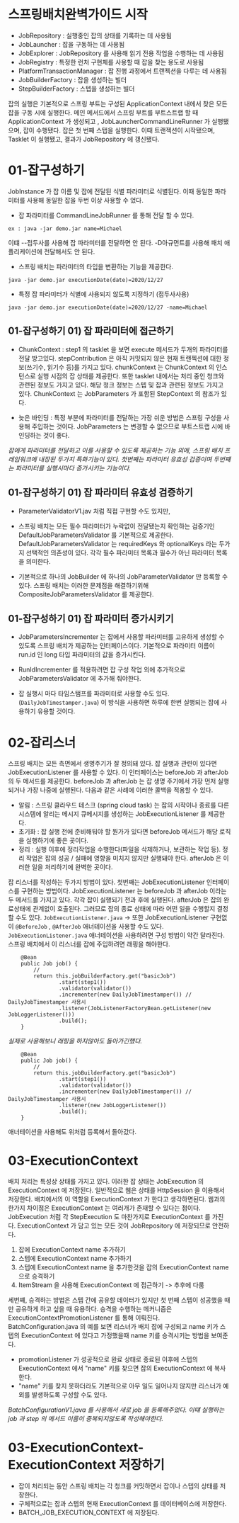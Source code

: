 # 스프링배치완벽가이드 시작
- JobRepository : 실행중인 잡의 상태를 기록하는 데 사용됨
- JobLauncher : 잡을 구동하는 데 사용됨
- JobExplorer : JobRepository 를 사용해 읽기 전용 작업을 수행하는 데 사용됨
- JobRegistry : 특정한 런처 구현체를 사용할 때 잡을 찾는 용도로 사용됨
- PlatformTransactionManager : 잡 진행 과정에서 트랜젝션을 다루는 데 사용됨
- JobBuilderFactory : 잡을 생성하는 빌더
- StepBuilderFactory : 스텝을 생성하는 빌더

잡의 실행은 기본적으로 스프링 부트는 구성된 ApplicationContext 내에서 찾은 모든 잡을 구동 시에 실행한다.
메인 메서드에서 스프링 부트를 부트스트랩 할 때 ApplicationContext 가 생성되고 , JobLauncherCommandLineRunner 가 실행됐으며,
잡이 수행됐다. 잡은 첫 번째 스탭을 실행한다. 이때 트랜젝션이 시작됐으며, Tasklet 이 실행됐고, 결과가 JobRepository 에 갱신됐다.

# 01-잡구성하기
JobInstance 가 잡 이름 및 잡에 전달된 식별 파라미터로 식별된다.
이때 동일한 파라미터를 사용해 동일한 잡을 두번 이상 사용할 수 었다.

- 잡 파라미터를 CommandLineJobRunner 를 통해 전달 할 수 있다.
```
ex : java -jar demo.jar name=Michael
```
이떄 --접두사를 사용해 잡 파라미터를 전달하면 안 된다. -D아규먼트를 사용해 패치 애플리케이션에 전달해서도 안 된다.

- 스프링 배치는 파라미터의 타입을 변환하는 기능을 제공한다.
```
java -jar demo.jar executionDate(date)=2020/12/27
```

- 특정 잡 파라미터가 식별에 사용되지 않도록 지정하기 (접두사사용)
```
java -jar demo.jar executionDate(date)=2020/12/27 -name=Michael
```

## 01-잡구성하기 01) 잡 파라미터에 접근하기
- ChunkContext : step1 의 tasklet 을 보면 execute 메서드가 두개의 파라미터를 전달 방고있다.
stepContribution 은 아직 커밋되지 않은 현재 트랜젝션에 대한 정보(쓰기수, 읽기수 등)를 가지고 있다.
chunkContext 는 ChunkContext 의 인스턴스로 실행 시점의 잡 상태를 제공한다. 또한 tasklet 내에서는 처리 중인 청크와 관련된 정보도 가지고 있다.
해당 청크 정보는 스텝 및 잡과 관련된 정보도 가지고 있다. ChunkContext 는 JobParameters 가 포함된 StepContext 의 참조가 있다.

- 늦은 바인딩 : 특정 부분에 파라미터를 전달하는 가장 쉬운 방법은 스프링 구성을 사용해 주입하는 것이다.
JobParameters 는 변경할 수 없으므로 부트스트랩 시에 바인딩하는 것이 좋다.

*잡에게 파라미터를 전달하고 이를 사용할 수 있도록 제공하는 기능 외에,
스프링 배치 프레임워크에 내장된 두가지 특화기능이 있다.
첫번째는 파라미터 유효성 검증이며
두번쨰는 파라미터를 실행시마다 증가시키는 기능이다.*

## 01-잡구성하기 01) 잡 파라미터 유효성 검증하기
- ParameterValidatorV1.jav 처럼 직접 구현할 수도 있지만,
- 스프링 배치는 모든 필수 파라미터가 누락없이 전달됐는지 확인하는 검증기인 DefaultJobParametersValidator 를 기본적으로 제공한다.
DefaultJobParametersValidator 는 requiredKeys 와 optionalKeys 라는 두가지 선택적인 의존성이 있다.
각각 필수 파라미터 목록과 필수가 아닌 파라미터 목록을 의미한다.

- 기본적으로 하나의 JobBuilder 에 하나의 JobParameterValidator 만 등록할 수 있다.
스프링 배치는 이러한 문제점을 해결하기위해 CompositeJobParametersValidator 를 제공한다.

## 01-잡구성하기 01) 잡 파라미터 증가시키기
- JobParametersIncrementer 는 잡에서 사용할 파라미터를 고유하게 생성할 수 있도록 스프링 배치가 제공하는 인터페이스이다.
기본적으로 파라미터 이름이 run.id 인 long 타입 파라미터의 값을 증가시킨다.
- RunIdIncrementer 를 적용하려면 잡 구성 작업 외에 추가적으로 JobParametersValidator 에 추가해 줘야한다.

- 잡 실행시 마다 타임스탬프를 파라미터로 사용할 수도 있다.(`DailyJobTimestamper.java`) 이 방식을 사용하면 하루에 한번 실행되는 잡에 사용하기 유용할 것이다.

# 02-잡리스너
스프링 배치는 모든 측면에서 생명주기가 잘 정의돼 있다.
잡 실행과 관련이 있다면 JobExecutionListener 를 사용할 수 있다. 이 인터페이스는 beforeJob 과 afterJob 의 두 메서드를 제공한다.
beforeJob 과 afterJob 는 잡 생명 주기에서 가장 먼저 실행되거나 가장 나중에 실행된다. 다음과 같은 사례에 이러한 콜백을 적용할 수 있다.
- 알림 : 스프링 클라우드 테스크 (spring cloud task) 는 잡의 시작이나 종료를 다른 시스템에 알리는 메시지 큐메시지를 생성하는 JobExecutionListener 를 제공한다.
- 초기화 : 잡 실행 전에 준비해둬야 할 뭔가가 있다면 beforeJob 메서드가 해당 로직을 실행하기에 좋은 곳이다.
- 정리 : 실행 이후에 정리작업을 수행한다(파일을 삭제하거나, 보관하는 작업 등). 정리 작업은 잡의 성공 / 실패에 영향을 미치지 않지만 실행돼야 한다.
afterJob 은 이러한 일을 처리하기에 완벽한 곳이다.

잡 리스너를 작성하는 두가지 방법이 있다.
첫번째는 JobExecutionListener 인터페이스를 구현하는 방법이다.
JobExecutionListener 는 beforeJob 과 afterJob 이라는 두 메서드를 가지고 있다.
각각 잡이 실행되기 전과 후에 실행된다. afterJob 은 잡의 완료상태에 관계없이 호출된다.
그러므로 잡의 종료 상태에 따라 어떤 일을 수행할지 결정할 수도 있다.
`JobExecutionListener.java` -> 또한 JobExecutionListener 구현없이 `@BeforeJob` , `@AfterJob` 애너테이션을 사용할 수도 있다. `JobExecutionListener.java`
애너테이션을 사용하려면 구성 방법이 약간 달라진다. 스프링 배치에서 이 리스너를 잡에 주입하려면 래핑을 해야한다.
```
    @Bean
    public Job job() {
        //
        return this.jobBuilderFactory.get("basicJob")
                .start(step1())
                .validator(validator())
                .incrementer(new DailyJobTimestamper()) // DailyJobTimestamper 사용시
                .listener(JobListenerFactoryBean.getListener(new JobLoggerListener()))
                .build();
    }
```
*실제로 사용해보니 래핑을 하지않아도 돌아가긴했다.*
```
    @Bean
    public Job job() {
        //
        return this.jobBuilderFactory.get("basicJob")
                .start(step1())
                .validator(validator())
                .incrementer(new DailyJobTimestamper()) // DailyJobTimestamper 사용시
                .listener(new JobLoggerListener())
                .build();
    }
```
애너테이션을 사용해도 위처럼 등록해서 돌아갔다.

# 03-ExecutionContext
배치 처리는 특성상 상태를 가지고 있다. 이러한 잡 상태는 JobExecution 의 ExecutionContext 에 저장된다.
일반적으로 웹은 상태를 HttpSession 을 이용해서 저장한다. 배치에서의 이 역할을 ExecutionContext 가 한다고 생각하면된다.
웹과의 한가지 차이점은 ExecutionContext 는 여러개가 존재할 수 있다는 점이다. JobExecution 처럼 각 StepExecution 도 마찬가지로 ExecutionContext 를 가진다.
ExecutionContext 가 담고 있는 모든 것이 JobRepository 에 저장되므로 안전하다.
1) 잡에 ExecutionContext name 추가하기
2) 스텝에 ExecutionContext name 추가하기 
3) 스텝에 ExecutionContext name 을 추가한것을 잡의 ExecutionContext name 으로 승격하기
4) ItemStream 을 사용해 ExecutionContext 에 접근하기  ->  추후에 다룸

세번쨰, 승격하는 방법은 스텝 간에 공유할 데이터가 있지만 첫 번째 스텝이 성공했을 때만 공유하게 하고 싶을 때 유용하다.
승격을 수행하는 메커니즘은 ExecutionContextPromotionListener 를 통해 이뤄진다.
BatchConfiguration.java 의 예를 보면 리스너가 배치 잡에 구성되고 name 키가 스텝의 ExecutionContext 에 있다고 가정했을때 name 키를 승격시키는 방법을 보여준다.
- promotionListener 가 성공적으로 완료 상태로 종료된 이후에 스텝의 ExecutionContext 에서 "name" 키를 찾으면 잡의 ExecutionContext 에 복사한다.
- "name" 키를 찾지 못하더라도 기본적으로 아무 일도 일어나지 않지만 리스너가 예외를 발생하도록 구성할 수도 있다.

*BatchConfigurationV1.java 를 사용해서 새로 job 을 등록해주었다.
이떄 실행하는 job 과 step 의 메서드 이름이 중복되지않도록 작성해야한다.*

# 03-ExecutionContext-ExecutionContext 저장하기
- 잡이 처리되는 동안 스프링 배치는 각 청크를 커밋하면서 잡이나 스텝의 상태를 저장한다.
- 구체적으로는 잡과 스텝의 현재 ExecutionContext 를 데이터베이스에 저장한다.
- BATCH_JOB_EXECUTION_CONTEXT 에 저장된다.